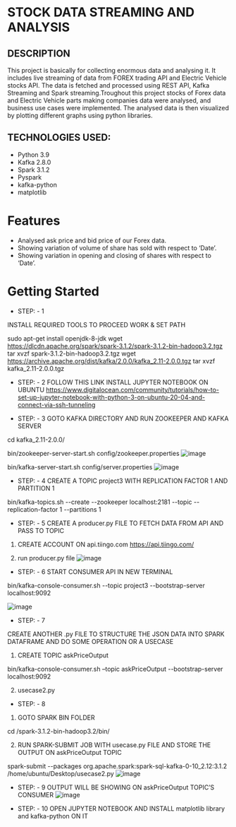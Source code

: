 # STOCK DATA STREAMING AND ANALYSIS

## DESCRIPTION
This project is basically for collecting  enormous data and analysing it. It includes live streaming of data from FOREX trading API and Electric Vehicle stocks API. The data is fetched and processed using REST API, Kafka Streaming and Spark streaming.Troughout this project stocks of Forex data and Electric Vehicle parts making companies data were analysed, and business use cases were implemented. The analysed data is then visualized by plotting different graphs using python libraries.

## TECHNOLOGIES USED:
* Python 3.9
* Kafka 2.8.0
* Spark 3.1.2
* Pyspark
* kafka-python 
* matplotlib

# Features
* Analysed ask price and bid price of our Forex data.
* Showing variation of volume of share has sold with respect to ‘Date’.
* Showing variation in opening and closing of shares with respect to ‘Date’.

# Getting Started

* STEP: - 1

INSTALL REQUIRED TOOLS TO PROCEED WORK & SET PATH 

sudo apt-get install openjdk-8-jdk
wget https://dlcdn.apache.org/spark/spark-3.1.2/spark-3.1.2-bin-hadoop3.2.tgz
tar xvzf spark-3.1.2-bin-hadoop3.2.tgz
wget https://archive.apache.org/dist/kafka/2.0.0/kafka_2.11-2.0.0.tgz
tar xvzf kafka_2.11-2.0.0.tgz

* STEP: - 2
FOLLOW THIS LINK INSTALL JUPYTER NOTEBOOK ON UBUNTU
https://www.digitalocean.com/community/tutorials/how-to-set-up-jupyter-notebook-with-python-3-on-ubuntu-20-04-and-connect-via-ssh-tunneling


* STEP: - 3
GOTO KAFKA DIRECTORY AND RUN ZOOKEEPER AND KAFKA SERVER

cd kafka_2.11-2.0.0/

bin/zookeeper-server-start.sh config/zookeeper.properties
![image](https://user-images.githubusercontent.com/63140467/135638690-8d7bc0f0-3f8b-4d16-8c43-43992a3c6abe.png)

bin/kafka-server-start.sh config/server.properties
![image](https://user-images.githubusercontent.com/63140467/135638729-012be315-054d-4cec-a874-3b3302398ff4.png)
  
* STEP: - 4
CREATE A TOPIC project3 WITH REPLICATION FACTOR 1 AND PARTITION 1

bin/kafka-topics.sh --create --zookeeper localhost:2181 --topic <topic name> --replication-factor 1 --partitions 1

* STEP: - 5
CREATE A producer.py FILE TO FETCH DATA FROM API AND PASS TO TOPIC <topic name>
  
1. CREATE ACCOUNT ON api.tiingo.com
https://api.tiingo.com/
  
2. run producer.py file
![image](https://user-images.githubusercontent.com/63140467/135638922-fbbf53a8-c1b6-4321-a2d1-85f137a76aa2.png)

*  STEP: - 6
START CONSUMER API IN NEW TERMINAL
  
bin/kafka-console-consumer.sh --topic project3 --bootstrap-server localhost:9092
 
![image](https://user-images.githubusercontent.com/63140467/135639264-5bffbfaf-3b2e-4f1e-a926-17cdbfe109b7.png)

* STEP: - 7
  
CREATE ANOTHER .py FILE TO STRUCTURE THE JSON DATA INTO SPARK DATAFRAME AND DO SOME OPERATION OR A USECASE
  
1.	CREATE TOPIC askPriceOutput 
  
bin/kafka-console-consumer.sh –topic askPriceOutput --bootstrap-server localhost:9092
  
2.	usecase2.py

* STEP: - 8
1.	GOTO SPARK BIN FOLDER
  
cd /spark-3.1.2-bin-hadoop3.2/bin/
  
2.	RUN SPARK-SUBMIT JOB WITH usecase.py FILE AND STORE THE OUTPUT ON askPriceOutput TOPIC
  
spark-submit --packages org.apache.spark:spark-sql-kafka-0-10_2.12:3.1.2 /home/ubuntu/Desktop/usecase2.py
![image](https://user-images.githubusercontent.com/63140467/135639620-80df8cf4-ed3b-4821-b74b-b30e499fa8b9.png)

* STEP: - 9
OUTPUT WILL BE SHOWING ON askPriceOutput TOPIC’S CONSUMER
![image](https://user-images.githubusercontent.com/63140467/135639687-7a1d018c-2b42-4e03-a019-d29ca00300c2.png)


* STEP: - 10
OPEN JUPYTER NOTEBOOK AND INSTALL matplotlib library and kafka-python ON IT


